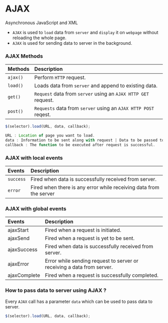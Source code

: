 # AJAX

Asynchronous JavaScript and XML

- `AJAX` is used to `load` data from `server` and `display` it on `webpage` without reloading the whole page.
- `AJAX` is used for sending data to server in the background.

### AJAX Methods

Methods | Description
:--- | :---
`ajax()` | Perform `HTTP` request.
`load()` | Loads data from `server` and append to existing data.
`get()` | `Request` data from `server` using an `AJAX HTTP GET` request.
`post()` | `Requests` data from `server` using an `AJAX HTTP POST` reqest.

```javascript
$(selector).load(URL, data, callback);

URL : Location of page you want to load.
data : Information to be sent along with request | Data to be passed to server.
callback : The function to be executed after request is successful.
```

### AJAX with local events 

Events | Description
:--- | :---
`success` | Fired when data is successfully received from server.
`error` | Fired when there is any error while receiving data from the server

### AJAX with global events

Events | Description
:--- | :---
ajaxStart | Fired when a request is initiated.
ajaxSend | Fired when a request is yet to be sent.
ajaxSuccess | Fired when data is successfully received from server.
ajaxError | Error while sending request to server or receiving a data from server.
ajaxComplete | Fired when a request is successfully completed. 

### How to pass data to server using AJAX ?

Every `AJAX` call has a parameter `data` which can be used to pass data to server.

```javascript
$(selector).load(URL, data, callback);
```
